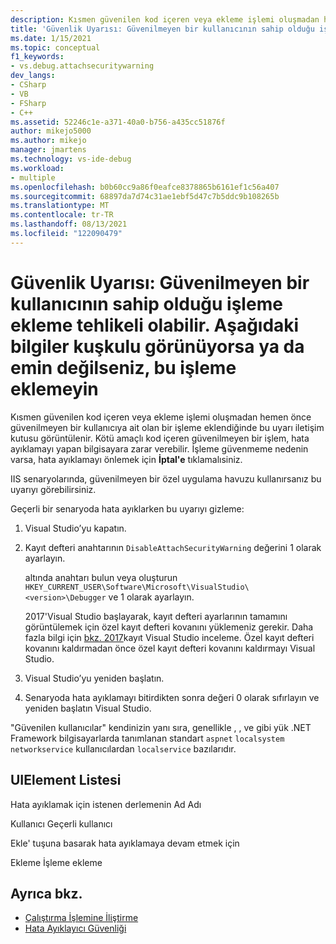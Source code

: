 ```yaml
---
description: Kısmen güvenilen kod içeren veya ekleme işlemi oluşmadan hemen önce güvenilmeyen bir kullanıcıya ait olan bir işleme eklendiğinde bu uyarı iletişim kutusu görüntülenir.
title: 'Güvenlik Uyarısı: Güvenilmeyen bir kullanıcının sahip olduğu işleme ekleme tehlikeli olabilir. Aşağıdaki bilgiler şüpheli görünüyorsa veya emin değilseniz bu işlemi | Microsoft Docs'
ms.date: 1/15/2021
ms.topic: conceptual
f1_keywords:
- vs.debug.attachsecuritywarning
dev_langs:
- CSharp
- VB
- FSharp
- C++
ms.assetid: 52246c1e-a371-40a0-b756-a435cc51876f
author: mikejo5000
ms.author: mikejo
manager: jmartens
ms.technology: vs-ide-debug
ms.workload:
- multiple
ms.openlocfilehash: b0b60cc9a86f0eafce8378865b6161ef1c56a407
ms.sourcegitcommit: 68897da7d74c31ae1ebf5d47c7b5ddc9b108265b
ms.translationtype: MT
ms.contentlocale: tr-TR
ms.lasthandoff: 08/13/2021
ms.locfileid: "122090479"
---
```

# <a name="security-warning-attaching-to-a-process-owned-by-an-untrusted-user-can-be-dangerous-if-the-following-information-looks-suspicious-or-you-are-unsure-do-not-attach-to-this-process"></a>Güvenlik Uyarısı: Güvenilmeyen bir kullanıcının sahip olduğu işleme ekleme tehlikeli olabilir. Aşağıdaki bilgiler kuşkulu görünüyorsa ya da emin değilseniz, bu işleme eklemeyin

Kısmen güvenilen kod içeren veya ekleme işlemi oluşmadan hemen önce güvenilmeyen bir kullanıcıya ait olan bir işleme eklendiğinde bu uyarı iletişim kutusu görüntülenir. Kötü amaçlı kod içeren güvenilmeyen bir işlem, hata ayıklamayı yapan bilgisayara zarar verebilir. İşleme güvenmeme nedenin varsa, hata ayıklamayı önlemek için **İptal'e** tıklamalısiniz.

IIS senaryolarında, güvenilmeyen bir özel uygulama havuzu kullanırsanız bu uyarıyı görebilirsiniz.

Geçerli bir senaryoda hata ayıklarken bu uyarıyı gizleme:

1. Visual Studio’yu kapatın.

1. Kayıt defteri anahtarının `DisableAttachSecurityWarning` değerini 1 olarak ayarlayın.

   altında anahtarı bulun veya oluşturun `HKEY_CURRENT_USER\Software\Microsoft\VisualStudio\<version>\Debugger` ve 1 olarak ayarlayın.

   2017'Visual Studio başlayarak, kayıt defteri ayarlarının tamamını görüntülemek için özel kayıt defteri kovanını yüklemeniz gerekir. Daha fazla bilgi için [bkz. 2017](https://github.com/microsoft/VSProjectSystem/blob/master/doc/overview/examine_registry.md)kayıt Visual Studio inceleme. Özel kayıt defteri kovanını kaldırmadan önce özel kayıt defteri kovanını kaldırmayı Visual Studio.

1. Visual Studio’yu yeniden başlatın.

1. Senaryoda hata ayıklamayı bitirdikten sonra değeri 0 olarak sıfırlayın ve yeniden başlatın Visual Studio.

"Güvenilen kullanıcılar" kendinizin yanı sıra, genellikle , , ve gibi yük .NET Framework bilgisayarlarda tanımlanan standart `aspnet` `localsystem` `networkservice` kullanıcılardan `localservice` bazılarıdır.

## <a name="uielement-list"></a>UIElement Listesi

 Hata ayıklamak için istenen derlemenin Ad Adı

 Kullanıcı Geçerli kullanıcı

 Ekle' tuşuna basarak hata ayıklamaya devam etmek için

 Ekleme İşleme ekleme

## <a name="see-also"></a>Ayrıca bkz.
- [Çalıştırma İşlemine İliştirme](../debugger/attach-to-running-processes-with-the-visual-studio-debugger.md)
- [Hata Ayıklayıcı Güvenliği](../debugger/debugger-security.md)
